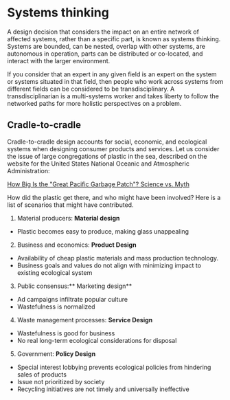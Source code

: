 # Systems thinking
A design decision that considers the impact on an entire network of affected systems, rather than a specific part, is known as systems thinking. Systems are bounded, can be nested, overlap with other systems, are autonomous in operation, parts can be distributed or co-located, and interact with the larger environment.

If you consider that an expert in any given field is an expert on the system or systems situated in that field, then people who work across systems from different fields can be considered to be transdisciplinary. A transdisciplinarian is a multi-systems worker and takes liberty to follow the networked paths for more holistic perspectives on a problem. 

## Cradle-to-cradle

Cradle-to-cradle design accounts for social, economic, and ecological systems when designing consumer products and services. Let us consider the issue of large congregations of plastic in the sea, described on the website for the United States National Oceanic and Atmospheric Administration:

[How Big Is the "Great Pacific Garbage Patch"? Science vs. Myth](http://response.restoration.noaa.gov/about/media/how-big-great-pacific-garbage-patch-science-vs-myth.html)

How did the plastic get there, and who might have been involved? Here is a list of scenarios that might have contributed.

1. Material producers: **Material design**
  - Plastic becomes easy to produce, making glass unappealing
2. Business and economics: **Product Design**
  - Availability of cheap plastic materials and mass production technology.
  - Business goals and values do not align with minimizing impact to existing ecological system
3. Public consensus:** Marketing design**
  - Ad campaigns infiltrate popular culture
  - Wastefulness is normalized
4. Waste management processes: **Service Design**
  - Wastefulness is good for business
  - No real long-term ecological considerations for disposal
5. Government: **Policy Design**
  - Special interest lobbying prevents ecological policies from hindering sales of products
  - Issue not prioritized by society
  - Recycling initiatives are not timely and universally ineffective